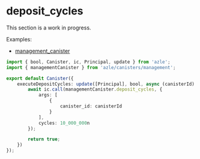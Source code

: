 # deposit_cycles

This section is a work in progress.

Examples:

-   [management_canister](https://github.com/demergent-labs/azle/tree/main/examples/management_canister)

```typescript
import { bool, Canister, ic, Principal, update } from 'azle';
import { managementCanister } from 'azle/canisters/management';

export default Canister({
    executeDepositCycles: update([Principal], bool, async (canisterId) => {
        await ic.call(managementCanister.deposit_cycles, {
            args: [
                {
                    canister_id: canisterId
                }
            ],
            cycles: 10_000_000n
        });

        return true;
    })
});
```
